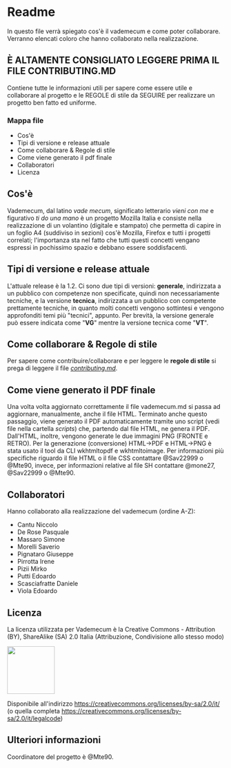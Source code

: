 # Readme
In questo file verrà spiegato cos'è il vademecum e come poter collaborare.
Verranno elencati coloro che hanno collaborato nella realizzazione.

## È ALTAMENTE CONSIGLIATO LEGGERE PRIMA IL FILE CONTRIBUTING.MD
Contiene tutte le informazioni utili per sapere come essere utile e collaborare al progetto e le REGOLE di stile da SEGUIRE per realizzare un progetto ben fatto ed uniforme.

### Mappa file
- Cos'è
- Tipi di versione e release attuale
- Come collaborare & Regole di stile
- Come viene generato il pdf finale
- Collaboratori
- Licenza

## Cos'è
Vademecum, dal latino _vade mecum_, significato letterario _vieni con me_ e figurativo _ti do una mano_ è un progetto Mozilla Italia e consiste nella realizzazione di un volantino (digitale e stampato) che permetta di capire in un foglio A4 (suddiviso in sezioni) cos'è Mozilla, Firefox e tutti i progetti correlati; l'importanza sta nel fatto che tutti questi concetti vengano espressi in pochissimo spazio e debbano essere soddisfacenti.

## Tipi di versione e release attuale
L'attuale release è la 1.2.
Ci sono due tipi di versioni: **generale**, indirizzata a un pubblico con competenze non specificate, quindi non necessariamente tecniche, e la versione **tecnica**, indirizzata a un pubblico con competente prettamente tecniche, in quanto molti concetti vengono sottintesi e vengono approfonditi temi più "tecnici", appunto.
Per brevità, la versione generale può essere indicata come "**VG**" mentre la versione tecnica come "**VT**".

## Come collaborare & Regole di stile
Per sapere come contribuire/collaborare e per leggere le **regole di stile** si prega di leggere il file [_contributing.md_](https://github.com/MozillaItalia/firefox-vademecum/blob/master/contributing.md).

## Come viene generato il PDF finale
Una volta volta aggiornato correttamente il file vademecum.md si passa ad aggiornare, manualmente, anche il file HTML.
Terminato anche questo passaggio, viene generato il PDF automaticamente tramite uno script (vedi file nella cartella _scripts_) che, partendo dal file HTML, ne genera il PDF. Dall'HTML, inoltre, vengono generate le due immagini PNG (FRONTE e RETRO).
Per la generazione (conversione) HTML->PDF e HTML->PNG è stata usato il tool da CLI wkhtmltopdf e wkhtmltoimage.
Per informazioni più specifiche riguardo il file HTML o il file CSS contattare @Sav22999 o @Mte90, invece, per informazioni relative al file SH contattare @mone27, @Sav22999 o @Mte90.

## Collaboratori
Hanno collaborato alla realizzazione del vademecum (ordine A-Z):
- Cantu Niccolo
- De Rose Pasquale
- Massaro Simone
- Morelli Saverio
- Pignataro Giuseppe
- Pirrotta Irene
- Pizii Mirko
- Putti Edoardo
- Scasciafratte Daniele
- Viola Edoardo

## Licenza
La licenza utilizzata per Vademecum è la Creative Commons - Attribution (BY), ShareAlike (SA) 2.0 Italia (Attribuzione, Condivisione allo stesso modo)

<img src="images/license.png" style="width:110px;">

Disponibile all'indirizzo https://creativecommons.org/licenses/by-sa/2.0/it/ (o quella completa https://creativecommons.org/licenses/by-sa/2.0/it/legalcode)

## Ulteriori informazioni
Coordinatore del progetto è @Mte90.
